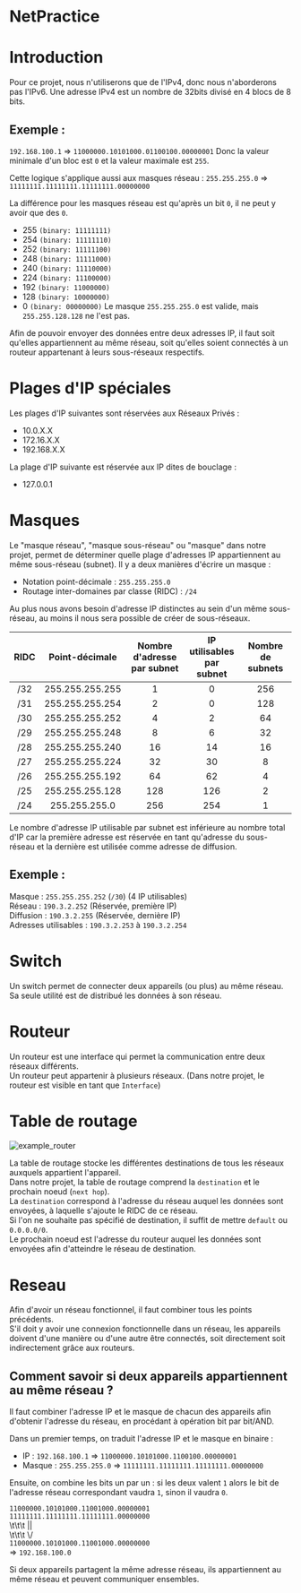 # NetPractice

Introduction
============

Pour ce projet, nous n'utiliserons que de l'IPv4, donc nous n'aborderons pas l'IPv6.
Une adresse IPv4 est un nombre de 32bits divisé en 4 blocs de 8 bits.

Exemple :
---------

`192.168.100.1` => `11000000.10101000.01100100.00000001`
Donc la valeur minimale d'un bloc est `0` et la valeur maximale est `255`.

Cette logique s'applique aussi aux masques réseau :
`255.255.255.0` => `11111111.11111111.11111111.00000000`

La différence pour les masques réseau est qu'après un bit `0`, il ne peut y avoir que des `0`.
- 255 `(binary: 11111111)`
- 254 `(binary: 11111110)`
- 252 `(binary: 11111100)`
- 248 `(binary: 11111000)`
- 240 `(binary: 11110000)`
- 224 `(binary: 11100000)`
- 192 `(binary: 11000000)`
- 128 `(binary: 10000000)`
- 0 `(binary: 00000000)`
Le masque `255.255.255.0` est valide, mais `255.255.128.128` ne l'est pas.

Afin de pouvoir envoyer des données entre deux adresses IP, il faut soit qu'elles appartiennent au même réseau, soit qu'elles soient connectés à un routeur appartenant à leurs sous-réseaux respectifs.

Plages d'IP spéciales
=====================

Les plages d'IP suivantes sont réservées aux Réseaux Privés :
- 10.0.X.X
- 172.16.X.X
- 192.168.X.X

La plage d'IP suivante est réservée aux IP dites de bouclage :
- 127.0.0.1

Masques
=======

Le "masque réseau", "masque sous-réseau" ou "masque" dans notre projet, permet de déterminer quelle plage d'adresses IP appartiennent au même sous-réseau (subnet).
Il y a deux manières d'écrire un masque :
- Notation point-décimale : `255.255.255.0`
- Routage inter-domaines par classe (RIDC) : `/24`

Au plus nous avons besoin d'adresse IP distinctes au sein d'un même sous-réseau, au moins il nous sera possible de créer de sous-réseaux.

| RIDC | Point-décimale | Nombre d'adresse<br /> par subnet | IP utilisables <br /> par subnet | Nombre de subnets |
| :---: | :-----------: | :---: | :---: | :---: |
| /32 | 255.255.255.255 | 1 | 0 | 256 |
| /31 | 255.255.255.254 | 2 | 0 | 128 |
| /30 | 255.255.255.252 | 4 | 2 | 64 |
| /29 | 255.255.255.248 | 8 | 6 | 32 |
| /28 | 255.255.255.240 | 16 | 14 | 16 |
| /27 | 255.255.255.224 | 32 | 30 | 8 |
| /26 | 255.255.255.192 | 64 | 62 | 4 |
| /25 | 255.255.255.128 | 128 | 126 | 2 |
| /24 | 255.255.255.0 | 256 | 254 | 1 |

Le nombre d'adresse IP utilisable par subnet est inférieure au nombre total d'IP car la première adresse est réservée en tant qu'adresse du sous-réseau et la dernière est utilisée comme adresse de diffusion.

Exemple :
---------

Masque : `255.255.255.252` (`/30`) (4 IP utilisables)<br>
Réseau : `190.3.2.252` (Réservée, première IP)<br>
Diffusion : `190.3.2.255` (Réservée, dernière IP)<br>
Adresses utilisables : `190.3.2.253` à `190.3.2.254`

Switch
======

Un switch permet de connecter deux appareils (ou plus) au même réseau.<br>
Sa seule utilité est de distribué les données à son réseau.<br>

Routeur
=======

Un routeur est une interface qui permet la communication entre deux réseaux différents.<br>
Un routeur peut appartenir à plusieurs réseaux. (Dans notre projet, le routeur est visible en tant que `Interface`)<br>

Table de routage
================

![example_router](https://github.com/tblaase/Net_Practice/blob/main/readme_additions/router_example.png)

La table de routage stocke les différentes destinations de tous les réseaux auxquels appartient l'appareil.<br>
Dans notre projet, la table de routage comprend la `destination` et le prochain noeud (`next hop`).<br>
La `destination` correspond à l'adresse du réseau auquel les données sont envoyées, à laquelle s'ajoute le RIDC de ce réseau.<br>
Si l'on ne souhaite pas spécifié de destination, il suffit de mettre `default` ou `0.0.0.0/0`.<br>
Le prochain noeud est l'adresse du routeur auquel les données sont envoyées afin d'atteindre le réseau de destination.

Reseau
======

Afin d'avoir un réseau fonctionnel, il faut combiner tous les points précédents.<br>
S'il doit y avoir une connexion fonctionnelle dans un réseau, les appareils doivent d'une manière ou d'une autre être connectés, soit directement soit indirectement grâce aux routeurs.

Comment savoir si deux appareils appartiennent au même réseau ?
------

Il faut combiner l'adresse IP et le masque de chacun des appareils afin d'obtenir l'adresse du réseau, en procédant à opération bit par bit/AND.

Dans un premier temps, on traduit l'adresse IP et le masque en binaire :

- IP : `192.168.100.1` => `11000000.10101000.1100100.00000001`
- Masque : `255.255.255.0` => `11111111.11111111.11111111.00000000`

Ensuite, on combine les bits un par un : si les deux valent `1` alors le bit de l'adresse réseau correspondant vaudra `1`, sinon il vaudra `0`.

`11000000.10101000.11001000.00000001`<br>
`11111111.11111111.11111111.00000000`<br>
\t\t\t				||<br>
\t\t\t			\\/<br>
`11000000.10101000.11001000.00000000`<br>
=> `192.168.100.0`<br>

Si deux appareils partagent la même adresse réseau, ils appartiennent au même réseau et peuvent communiquer ensembles.